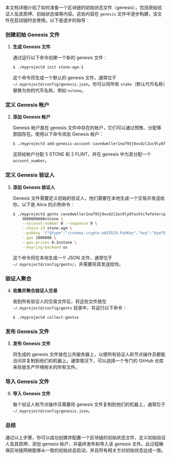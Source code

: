 本文档详细介绍了如何准备一个区块链的初始状态文件（genesis），包括原始验证人及其质押、初始状态值等内容。这些内容在 `genesis` 文件中逐步构建，该文件在启动链时会使用。以下是逐步的指导：

### 创建初始 Genesis 文件

1. **生成 Genesis 文件**

   通过运行以下命令创建一个新的 genesis 文件：

   ```sh
   $ ./myprojectd init stone-age-1
   ```

   这个命令将生成一个默认的 genesis 文件，通常位于 `~/.myprojectd/config/genesis.json`。你可以将所有 `stake`（默认代币名称）替换为你的代币名称，例如 `nstone`。

### 定义 Genesis 帐户

2. **添加 Genesis 帐户**

   Genesis 帐户是在 genesis 文件中存在的帐户，它们可以通过预售、分配等原因存在。使用以下命令添加 Genesis 帐户：

   ```sh
   $ ./myprojectd add-genesis-account cavedweller1nw793j9xvdzl2uc9ly8fas5tcfwfetercpdfqq 5000000000nstone,2000000000nflint
   ```

   这将给帐户分配 5 STONE 和 2 FLINT，并在 genesis 中为其分配一个 `account_number`。

### 定义 Genesis 验证人

3. **添加 Genesis 验证人**

   Genesis 文件需要定义初始的验证人，他们需要在本地生成一个交易并发送给你。以下是 Alice 的示例命令：

   ```sh
   $ ./myprojectd gentx cavedweller1nw793j9xvdzl2uc9ly8fas5tcfwfetercpdfqq \
       3000000000nstone \
       --account-number 0 --sequence 0 \
       --chain-id stone-age \
       --pubkey '{"@type":"/cosmos.crypto.ed25519.PubKey","key":"byefX/uKpgTsyrcAZKrmYYoFiXG0tmTOOaJFziO3D+E="}' \
       --gas 1000000 \
       --gas-prices 0.1nstone \
       --keyring-backend os
   ```

   这个命令将在本地生成一个 JSON 文件，通常位于 `~/.myprojectd/config/gentx/`，并需要将其发送给你。

### 验证人聚合

4. **收集并聚合验证人交易**

   收到所有验证人的交易文件后，将这些文件放在 `~/.myprojectd/config/gentx` 目录中，并运行以下命令：

   ```sh
   $ ./myprojectd collect-gentxs
   ```

### 发布 Genesis 文件

5. **发布 Genesis 文件**

   将生成的 genesis 文件放在公共服务器上，以便所有验证人和节点操作员都能访问并复制到他们的机器上。通常情况下，可以选择一个专门的 GitHub 仓库来存放生产环境相关的所有文件。

### 导入 Genesis 文件

6. **导入 Genesis 文件**

   每个验证人和节点操作员需要将 genesis 文件复制到他们的机器上，通常位于 `~/.myprojectd/config/genesis.json`。

### 总结

通过以上步骤，你可以成功创建并配置一个区块链的初始状态文件，定义初始验证人及其质押，添加 genesis 帐户，并最终发布和导入该 genesis 文件。此过程确保区块链网络能够从一致的初始状态启动，并且所有相关方对初始状态达成一致。